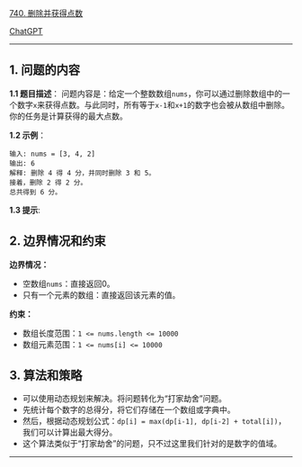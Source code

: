 [740. 删除并获得点数](https://leetcode.cn/problems/delete-and-earn)

[ChatGPT](https://chat.openai.com/share/8b58d733-d4cf-46fe-8b72-35b33fdcc2d7)

---

## 1. 问题的内容
**1.1 题目描述**：
问题内容是：给定一个整数数组`nums`，你可以通过删除数组中的一个数字`x`来获得点数。与此同时，所有等于`x-1`和`x+1`的数字也会被从数组中删除。你的任务是计算获得的最大点数。

**1.2 示例**：
```text
输入: nums = [3, 4, 2]
输出: 6
解释: 删除 4 得 4 分，并同时删除 3 和 5。
接着，删除 2 得 2 分。
总共得到 6 分。
```

**1.3 提示**:

## 2. 边界情况和约束
**边界情况：**
- 空数组`nums`：直接返回0。
- 只有一个元素的数组：直接返回该元素的值。

**约束：**
- 数组长度范围：`1 <= nums.length <= 10000`
- 数组元素范围：`1 <= nums[i] <= 10000`

## 3. 算法和策略
- 可以使用动态规划来解决。将问题转化为“打家劫舍”问题。
- 先统计每个数字的总得分，将它们存储在一个数组或字典中。
- 然后，根据动态规划公式：`dp[i] = max(dp[i-1], dp[i-2] + total[i])`，我们可以计算出最大得分。
- 这个算法类似于“打家劫舍”的问题，只不过这里我们针对的是数字的值域。

---